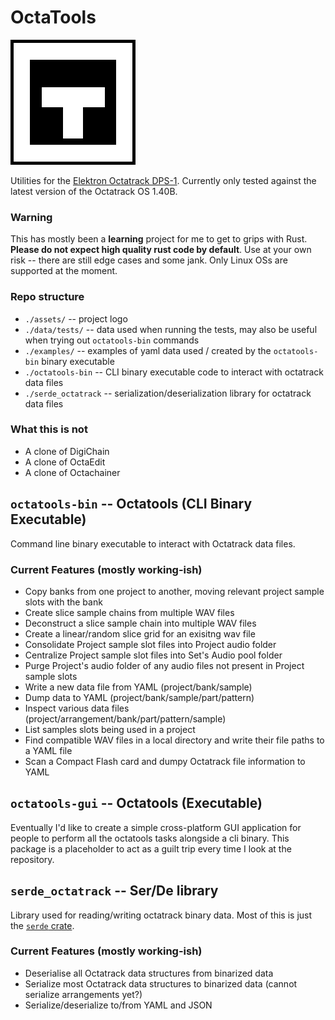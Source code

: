 # OctaTools

![Utilities for the Elektron Octatrack DPS-1](assets/logo.png "OctaTools")

Utilities for the [Elektron Octatrack DPS-1](https://www.elektron.se/en/octratrack-mkii-explorer).
Currently only tested against the latest version of the Octatrack OS 1.40B.

### Warning

This has mostly been a **learning** project for me to get to grips with Rust. 
**Please do not expect high quality rust code by default**.
Use at your own risk -- there are still edge cases and some jank. 
Only Linux OSs are supported at the moment.

### Repo structure

- `./assets/` -- project logo
- `./data/tests/` -- data used when running the tests, may also be useful when trying out `octatools-bin` commands
- `./examples/` -- examples of yaml data used / created by the `octatools-bin` binary executable
- `./octatools-bin` -- CLI binary executable code to interact with octatrack data files
- `./serde_octatrack` -- serialization/deserialization library for octatrack data files 

### What this is not
- A clone of DigiChain
- A clone of OctaEdit
- A clone of Octachainer

## `octatools-bin` -- Octatools (CLI Binary Executable)

Command line binary executable to interact with Octatrack data files.

### Current Features (mostly working-ish)
- Copy banks from one project to another, moving relevant project sample slots with the bank
- Create slice sample chains from multiple WAV files
- Deconstruct a slice sample chain into multiple WAV files
- Create a linear/random slice grid for an exisitng wav file
- Consolidate Project sample slot files into Project audio folder
- Centralize Project sample slot files into Set's Audio pool folder
- Purge Project's audio folder of any audio files not present in Project sample slots
- Write a new data file from YAML (project/bank/sample)
- Dump data to YAML (project/bank/sample/part/pattern)
- Inspect various data files (project/arrangement/bank/part/pattern/sample) 
- List samples slots being used in a project
- Find compatible WAV files in a local directory and write their file paths to a YAML file
- Scan a Compact Flash card and dumpy Octatrack file information to YAML

## `octatools-gui` -- Octatools (Executable)

Eventually I'd like to create a simple cross-platform GUI application for people to perform all the octatools tasks alongside a cli binary.
This package is a placeholder to act as a guilt trip every time I look at the repository.

## `serde_octatrack` -- Ser/De library

Library used for reading/writing octatrack binary data.
Most of this is just the [`serde` crate](https://serde.rs).

### Current Features (mostly working-ish)
- Deserialise all Octatrack data structures from binarized data
- Serialize most Octatrack data structures to binarized data (cannot serialize arrangements yet?)
- Serialize/deserialize to/from YAML and JSON

